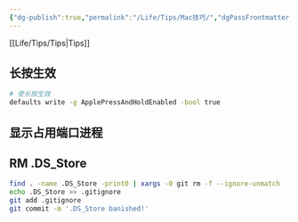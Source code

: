 ```yaml
---
{"dg-publish":true,"permalink":"/Life/Tips/Mac技巧/","dgPassFrontmatter":true}
---
```


[[Life/Tips/Tips\|Tips]]

## 长按生效

```bash
# 使长按生效
defaults write -g ApplePressAndHoldEnabled -bool true
```

## 显示占用端口进程

## RM .DS_Store

```bash
find . -name .DS_Store -print0 | xargs -0 git rm -f --ignore-unmatch
echo .DS_Store >> .gitignore
git add .gitignore
git commit -m '.DS_Store banished!'
```
```